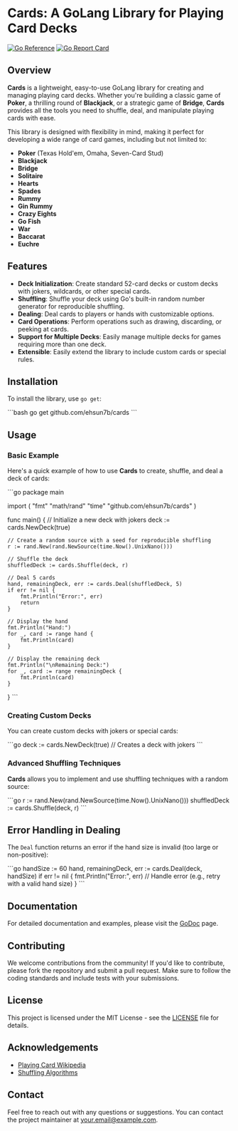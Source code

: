 
# Cards: A GoLang Library for Playing Card Decks

[![Go Reference](https://pkg.go.dev/badge/github.com/ehsun7b/cards.svg)](https://pkg.go.dev/github.com/ehsun7b/cards)
[![Go Report Card](https://goreportcard.com/badge/github.com/ehsun7b/cards)](https://goreportcard.com/report/github.com/ehsun7b/cards)

## Overview

**Cards** is a lightweight, easy-to-use GoLang library for creating and managing playing card decks. Whether you're building a classic game of **Poker**, a thrilling round of **Blackjack**, or a strategic game of **Bridge**, **Cards** provides all the tools you need to shuffle, deal, and manipulate playing cards with ease.

This library is designed with flexibility in mind, making it perfect for developing a wide range of card games, including but not limited to:

- **Poker** (Texas Hold'em, Omaha, Seven-Card Stud)
- **Blackjack**
- **Bridge**
- **Solitaire**
- **Hearts**
- **Spades**
- **Rummy**
- **Gin Rummy**
- **Crazy Eights**
- **Go Fish**
- **War**
- **Baccarat**
- **Euchre**

## Features

- **Deck Initialization**: Create standard 52-card decks or custom decks with jokers, wildcards, or other special cards.
- **Shuffling**: Shuffle your deck using Go's built-in random number generator for reproducible shuffling.
- **Dealing**: Deal cards to players or hands with customizable options.
- **Card Operations**: Perform operations such as drawing, discarding, or peeking at cards.
- **Support for Multiple Decks**: Easily manage multiple decks for games requiring more than one deck.
- **Extensible**: Easily extend the library to include custom cards or special rules.

## Installation

To install the library, use `go get`:

\```bash
go get github.com/ehsun7b/cards
\```

## Usage

### Basic Example

Here's a quick example of how to use **Cards** to create, shuffle, and deal a deck of cards:

\```go
package main

import (
    "fmt"
    "math/rand"
    "time"
    "github.com/ehsun7b/cards"
)

func main() {
    // Initialize a new deck with jokers
    deck := cards.NewDeck(true)

    // Create a random source with a seed for reproducible shuffling
    r := rand.New(rand.NewSource(time.Now().UnixNano()))

    // Shuffle the deck
    shuffledDeck := cards.Shuffle(deck, r)

    // Deal 5 cards
    hand, remainingDeck, err := cards.Deal(shuffledDeck, 5)
    if err != nil {
        fmt.Println("Error:", err)
        return
    }

    // Display the hand
    fmt.Println("Hand:")
    for _, card := range hand {
        fmt.Println(card)
    }

    // Display the remaining deck
    fmt.Println("\nRemaining Deck:")
    for _, card := range remainingDeck {
        fmt.Println(card)
    }
}
\```

### Creating Custom Decks

You can create custom decks with jokers or special cards:

\```go
deck := cards.NewDeck(true) // Creates a deck with jokers
\```

### Advanced Shuffling Techniques

**Cards** allows you to implement and use shuffling techniques with a random source:

\```go
r := rand.New(rand.NewSource(time.Now().UnixNano()))
shuffledDeck := cards.Shuffle(deck, r)
\```

## Error Handling in Dealing

The `Deal` function returns an error if the hand size is invalid (too large or non-positive):

\```go
handSize := 60
hand, remainingDeck, err := cards.Deal(deck, handSize)
if err != nil {
    fmt.Println("Error:", err)
    // Handle error (e.g., retry with a valid hand size)
}
\```

## Documentation

For detailed documentation and examples, please visit the [GoDoc](https://pkg.go.dev/github.com/ehsun7b/cards) page.

## Contributing

We welcome contributions from the community! If you'd like to contribute, please fork the repository and submit a pull request. Make sure to follow the coding standards and include tests with your submissions.

## License

This project is licensed under the MIT License - see the [LICENSE](LICENSE) file for details.

## Acknowledgements

- [Playing Card Wikipedia](https://en.wikipedia.org/wiki/Playing_card)
- [Shuffling Algorithms](https://en.wikipedia.org/wiki/Shuffling)

## Contact

Feel free to reach out with any questions or suggestions. You can contact the project maintainer at [your.email@example.com](mailto:your.email@example.com).
